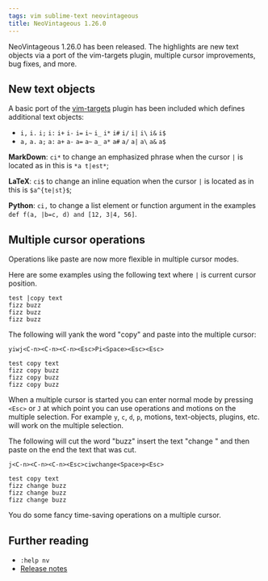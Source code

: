 ```yaml
---
tags: vim sublime-text neovintageous
title: NeoVintageous 1.26.0
---
```


NeoVintageous 1.26.0 has been released.  The highlights are new text objects via a port of the vim-targets plugin, multiple cursor improvements, bug fixes, and more.

## New text objects

A basic port of the [vim-targets](https://github.com/NeoVintageous/NeoVintageous/issues/781) plugin has been included which defines additional text objects:

- `i,` `i.` `i;` `i:` `i+` `i-` `i=` `i~` `i_` `i*` `i#` `i/` `i|` `i\` `i&` `i$`
- `a,` `a.` `a;` `a:` `a+` `a-` `a=` `a~` `a_` `a*` `a#` `a/` `a|` `a\` `a&` `a$`


**MarkDown**: `ci*` to change an emphasized phrase when the cursor `|` is located as in this is `*a t|est*`;

**LaTeX**: `ci$` to change an inline equation when the cursor `|` is located as in this is `$a^{te|st}$`;

**Python**: `ci,` to change a list element or function argument in the examples `def f(a, |b=c, d) and [12, 3|4, 56]`.

## Multiple cursor operations

Operations like paste are now more flexible in multiple cursor modes.

Here are some examples using the following text where `|` is current cursor position.

```
test |copy text
fizz buzz
fizz buzz
fizz buzz
```

The following will yank the word "copy" and paste into the multiple cursor:

`yiwj<C-n><C-n><C-n><Esc>Pi<Space><Esc><Esc>`

```
test copy text
fizz copy buzz
fizz copy buzz
fizz copy buzz
```

When a multiple cursor is started you can enter normal mode by pressing `<Esc>` or `J` at which point you can use operations and motions on the multiple selection. For example `y`, `c`, `d`, `p`, motions, text-objects, plugins, etc. will work on the multiple selection.

The following will cut the word "buzz" insert the text "change " and then paste on the end the text that was cut.

`j<C-n><C-n><C-n><Esc>ciwchange<Space>p<Esc>`

```
test copy text
fizz change buzz
fizz change buzz
fizz change buzz
```

You do some fancy time-saving operations on a multiple cursor.

## Further reading

* `:help nv`
* [Release notes](https://github.com/NeoVintageous/NeoVintageous/releases/tag/1.26.0)
